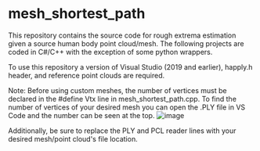 # mesh_shortest_path
This repository contains the source code for rough extrema estimation given a source human body point cloud/mesh. The following projects are coded in C#/C++ with the exception of some python wrappers. 

To use this repository a version of Visual Studio (2019 and earlier), happly.h header, and reference point clouds are required.

Note: Before using custom meshes, the number of vertices must be declared in the #define Vtx line in mesh_shortest_path.cpp. To find the number of vertices of your desired mesh you can open the .PLY file in VS Code and the number can be seen at the top.
![image](https://user-images.githubusercontent.com/64251398/175909493-577d1291-5d5b-444e-94e8-aca9c4bd2b68.png)

Additionally, be sure to replace the PLY and PCL reader lines with your desired mesh/point cloud's file location.
